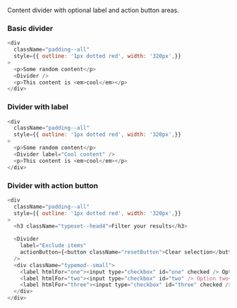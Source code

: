 Content divider with optional label and action button areas.

### Basic divider

```js
<div
  className="padding--all"
  style={{ outline: '1px dotted red', width: '320px',}}
>
  <p>Some random content</p>
  <Divider />
  <p>This content is <em>cool</em></p>
</div>
```

### Divider with label

```js
<div
  className="padding--all"
  style={{ outline: '1px dotted red', width: '320px',}}
>
  <p>Some random content</p>
  <Divider label="Cool content" />
  <p>This content is <em>cool</em></p>
</div>
```

### Divider with action button

```js
<div
  className="padding--all"
  style={{ outline: '1px dotted red', width: '320px',}}
>
  <h3 className="typeset--head4">Filter your results</h3>

  <Divider
    label="Exclude items"
    actionButton={<button className="resetButton">Clear selection</button>}
  />
  <div className="typemod--small">
    <label htmlFor="one"><input type="checkbox" id="one" checked /> Option one</label>
    <label htmlFor="two"><input type="checkbox" id="two" /> Option two</label>
    <label htmlFor="three"><input type="checkbox" id="three" checked /> Option three</label>
  </div>
</div>
```
